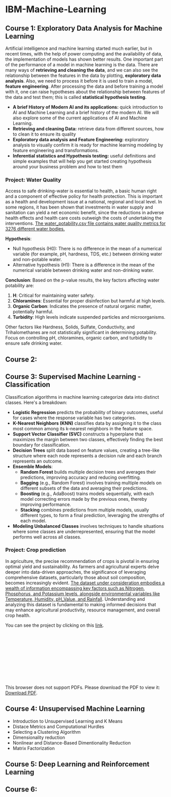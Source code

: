 # IBM-Machine-Learning

## Course 1: Exploratory Data Analysis for Machine Learning

Artificial intelligence and machine learning started much earlier, but in recent times, with the help of power computing and the availability of data, the implementation of models has shown better results. One important part of the performance of a model in machine learning is the data. There are many ways of **retrieving and cleaning the data**, and we can also see the relationship between the features in the data by plotting, **exploratory data analysis**. Also, we need to process it before it is used to train a model, **feature engineering**. After processing the data and before training a model with it, one can raise hypotheses about the relationship between features of the data and test them; this is called **statistical hypothesis testing**. 

* **A brief History of Modern AI and its applications:** quick introduction to AI and Machine Learning and a brief history of the modern AI. We will also explore some of the current applications of AI and Machine Learning.
* **Retrieving and cleaning Data:** retrieve data from different sources, how to clean it to ensure its quality
* **Exploratory data analysis and Feature Engineering:** exploratory analysis to visually confirm it is ready for machine learning modeling by feature engineering and transformations.
* **Inferential statistics and Hypothesis testing:** useful definitions and simple examples that will help you get started creating hypothesis around your business problem and how to test them

### Project: Water Quality

Access to safe drinking-water is essential to health, a basic human right and a component of effective policy for health protection. This is important as a health and development issue at a national, regional and local level. In some regions, it has been shown that investments in water supply and sanitation can yield a net economic benefit, since the reductions in adverse health effects and health care costs outweigh the costs of undertaking the interventions.
[The water_potability.csv file contains water quality metrics for 3276 different water bodies.](https://www.kaggle.com/datasets/adityakadiwal/water-potability)

**Hypothesis**:
* Null hypothesis (H0): There is no difference in the mean of a numerical variable (for example, pH, hardness, TDS, etc.) between drinking water and non-potable water.
* Alternative hypothesis (H1): There is a difference in the mean of the numerical variable between drinking water and non-drinking water.

**Conclusion**: Based on the p-value results, the key factors affecting water potability are:

1. **H**: Critical for maintaining water safety.
2. **Chloramines**: Essential for proper disinfection but harmful at high levels.
3. **Organic Carbon**: Indicates the presence of natural organic matter, potentially harmful.
4. **Turbidity**: High levels indicate suspended particles and microorganisms.

Other factors like Hardness, Solids, Sulfate, Conductivity, and Trihalomethanes are not statistically significant in determining potability. Focus on controlling pH, chloramines, organic carbon, and turbidity to ensure safe drinking water.

## Course 2:
## Course 3: Supervised Machine Learning - Classification
Classification algorithms in machine learning categorize data into distinct classes. Here's a breakdown:
- **Logistic Regression** predicts the probability of binary outcomes, useful for cases where the response variable has two categories.
- **K-Nearest Neighbors (KNN)** classifies data by assigning it to the class most common among its k-nearest neighbors in the feature space.
- **Support Vector Classifier (SVC)** constructs a hyperplane that maximizes the margin between two classes, effectively finding the best boundary for classification.
- **Decision Trees** split data based on feature values, creating a tree-like structure where each node represents a decision rule and each branch represents an outcome.
- **Ensemble Models**:
  - **Random Forest** builds multiple decision trees and averages their predictions, improving accuracy and reducing overfitting.
  - **Bagging** (e.g., Random Forest) involves training multiple models on different subsets of the data and averaging their predictions.
  - **Boosting** (e.g., AdaBoost) trains models sequentially, with each model correcting errors made by the previous ones, thereby improving performance.
  - **Stacking** combines predictions from multiple models, usually different types, to form a final prediction, leveraging the strengths of each model.
- **Modeling Unbalanced Classes** involves techniques to handle situations where some classes are underrepresented, ensuring that the model performs well across all classes.

### Project: Crop prediction
In agriculture, the precise recommendation of crops is pivotal in ensuring optimal yield and sustainability. As farmers and agricultural experts delve deeper into data-driven approaches, the significance of leveraging comprehensive datasets, particularly those about soil composition, becomes increasingly evident. [The dataset under consideration embodies a wealth of information encompassing key factors such as Nitrogen, Phosphorus, and Potassium levels, alongside environmental variables like Temperature, Humidity, pH_Value, and Rainfall](https://www.kaggle.com/datasets/varshitanalluri/crop-recommendation-dataset). Understanding and analyzing this dataset is fundamental to making informed decisions that may enhance agricultural productivity, resource management, and overall crop health.

You can see the project by clicking on this [link](https://github.com/galois1915/IBM-Machine-Learning/tree/main/Supervised-Classification/project).

<object data="https://github.com/galois1915/IBM-Machine-Learning/blob/main/Unsupervised-MachineLearning/Coursera%20SNF21KSR53L5.pdf" type="application/pdf" width="700px" height="700px">
    <embed src="https://github.com/galois1915/IBM-Machine-Learning/blob/main/Unsupervised-MachineLearning/Coursera%20SNF21KSR53L5.pdf">
        <p>This browser does not support PDFs. Please download the PDF to view it: <a href="https://github.com/galois1915/IBM-Machine-Learning/blob/main/Unsupervised-MachineLearning/Coursera%20SNF21KSR53L5.pdf">Download PDF</a>.</p>
    </embed>
</object>

## Course 4: Unsupervised Machine Learning

* Introduction to Unsupervised Learning and K Means
* Distace Metrics and Computational Hurdles
* Selecting a Clustering Algorithm
* Dimensionality reduction
* Nonlinear and Distance-Based Dimentionality Reduction
* Matrix Factorization

## Course 5: Deep Learning and Reinforcement Learning
## Course 6: